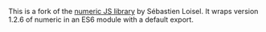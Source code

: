 This is a fork of the [numeric JS library](https://github.com/sloisel/numeric) by Sébastien Loisel. It wraps version 1.2.6 of numeric in an ES6 module with a default export.